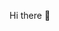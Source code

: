 Hi there 👋

<picture>
 <source media="(prefers-color-scheme: light)" srcset="YOUR-LIGHTMODE-IMAGE">
 <img alt="" src="YOUR-DEFAULT-IMAGE">
</picture>

<!--
- 🔭 I’m currently working on 
- 🌱 I’m currently learning ...
- 👯 I’m looking to collaborate on ...
- 🤔 I’m looking for help with ...
- 💬 Ask me about ...
- 📫 How to reach me: ...
- 😄 Pronouns: ...
- ⚡ Fun fact: ...
-->
